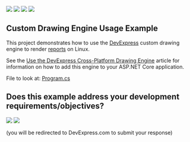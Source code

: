 <!-- default badges list -->
![](https://img.shields.io/endpoint?url=https://codecentral.devexpress.com/api/v1/VersionRange/244939723/2020.1)
[![](https://img.shields.io/badge/Open_in_DevExpress_Support_Center-FF7200?style=flat-square&logo=DevExpress&logoColor=white)](https://supportcenter.devexpress.com/ticket/details/T868014)
[![](https://img.shields.io/badge/📖_How_to_use_DevExpress_Examples-e9f6fc?style=flat-square)](https://docs.devexpress.com/GeneralInformation/403183)
[![](https://img.shields.io/badge/💬_Leave_Feedback-feecdd?style=flat-square)](#does-this-example-address-your-development-requirementsobjectives)
<!-- default badges end -->
## Custom Drawing Engine Usage Example

This project demonstrates how to use the [DevExpress](https://www.devexpress.com) custom drawing engine to render [reports](https://docs.devexpress.com/XtraReports/2162) on Linux. 
	
See the [Use the DevExpress Cross-Platform Drawing Engine](https://docs.devexpress.com/XtraReports/401730/create-end-user-reporting-applications/web-reporting/asp-net-core-reporting/use-the-devexpress-cross-platform-drawing-engine) article for information on how to add this engine to your ASP.NET Core application.
	
File to look at: [Program.cs](./CS/TestReportsApp/Program.cs)
<!-- feedback -->
## Does this example address your development requirements/objectives?

[<img src="https://www.devexpress.com/support/examples/i/yes-button.svg"/>](https://www.devexpress.com/support/examples/survey.xml?utm_source=github&utm_campaign=CustomDrawingEngineUsageExample&~~~was_helpful=yes) [<img src="https://www.devexpress.com/support/examples/i/no-button.svg"/>](https://www.devexpress.com/support/examples/survey.xml?utm_source=github&utm_campaign=CustomDrawingEngineUsageExample&~~~was_helpful=no)

(you will be redirected to DevExpress.com to submit your response)
<!-- feedback end -->
